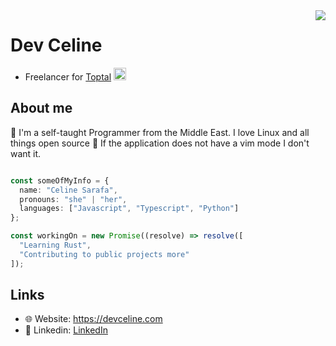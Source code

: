 <img align="right" src="https://media2.giphy.com/media/xFkgeu7dhfgqqxJqmj/giphy.gif?cid=ecf05e47174xovmvtkhfa29xpxgu0xr7j1pglxaadlq024w6&rid=giphy.gif&ct=g" />

# Dev Celine
- Freelancer for [Toptal](https://toptal.com) <img src="https://user-images.githubusercontent.com/61278030/155005346-8cc4142a-c590-4478-96f1-5ebf3b987922.png" width="20" />


## About me
👋 I'm a self-taught Programmer from the Middle East. I love Linux and all things open source 🐧 If the application does not have a vim mode I don't want it. 

```ts

const someOfMyInfo = {
  name: "Celine Sarafa",
  pronouns: "she" | "her",
  languages: ["Javascript", "Typescript", "Python"]
};

const workingOn = new Promise((resolve) => resolve([
  "Learning Rust", 
  "Contributing to public projects more"
]);

```


## Links
- 🌐 Website: https://devceline.com
- 💼 Linkedin: [LinkedIn](https://www.linkedin.com/in/celine-sarafa-5427a0204/)

